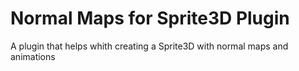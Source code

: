# Normal Maps for Sprite3D Plugin
 A plugin that helps whith creating a Sprite3D with normal maps and animations
